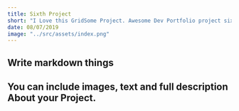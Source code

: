 ```yaml
---
title: Sixth Project
short: "I Love this GridSome Project. Awesome Dev Portfolio project six"
date: 08/07/2019
image: "../src/assets/index.png"
---
```


## Write markdown things

## You can include images, text and full description About your Project.
